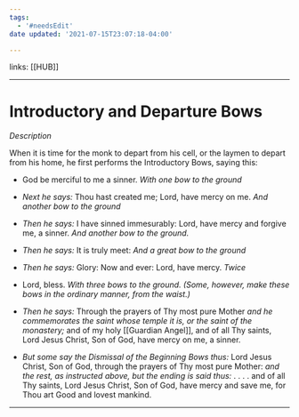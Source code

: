 ```yaml
---
tags:
  - '#needsEdit'
date updated: '2021-07-15T23:07:18-04:00'

---
```


links: [[HUB]]

---

# Introductory and Departure Bows

_Description_

When it is time for the monk to depart from his cell, or the laymen to depart from his home, he first performs the Introductory Bows, saying this:

- God be merciful to me a sinner. _With one bow to the ground_

- _Next he says:_ Thou hast created me; Lord, have mercy on me. _And another bow to the ground_

- _Then he says:_ I have sinned immesurably: Lord, have mercy and forgive me, a sinner. _And another bow to the ground._

- _Then he says:_ It is truly meet: _And a great bow to the ground_

- _Then he says:_ Glory: Now and ever: Lord, have mercy. _Twice_

- Lord, bless. _With three bows to the ground. (Some, however, make these bows in the ordinary manner, from the waist.)_

- _Then he says:_ Through the prayers of Thy most pure Mother _and he commemorates the saint whose temple it is, or the saint of the monastery;_ and of my holy [[Guardian Angel]], and of all Thy saints, Lord Jesus Christ, Son of God, have mercy on me, a sinner.

- _But some say the Dismissal of the Beginning Bows thus:_ Lord Jesus Christ, Son of God, through the prayers of Thy most pure Mother: _and the rest, as instructed above, but the ending is said thus:_ . . . . and of all Thy saints, Lord Jesus Christ, Son of God, have mercy  and save me, for Thou art Good and lovest mankind.

---
